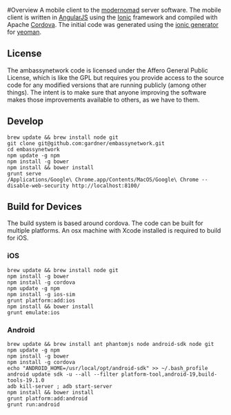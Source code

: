 #Overview
A mobile client to the [modernomad](https://github.com/jessykate/modernomad) server software. The mobile client is written in [AngularJS](https://angularjs.org/) using the [Ionic](http://ionicframework.com/) framework and compiled with Apache [Cordova](http://cordova.apache.org/). The initial code was generated using the [ionic generator](https://github.com/diegonetto/generator-ionic) for [yeoman](http://yeoman.io/).

## License
The ambassynetwork code is licensed under the Affero General Public License, which is like the GPL but requires you provide access to the source code for any modified versions that are running publicly (among other things). The intent is to make sure that anyone improving the software makes those improvements available to others, as we have to them.

## Develop
    brew update && brew install node git
    git clone git@github.com:gardner/embassynetwork.git
    cd embassynetwork
    npm update -g npm
    npm install -g bower
    npm install && bower install
    grunt serve
    /Applications/Google\ Chrome.app/Contents/MacOS/Google\ Chrome --disable-web-security http://localhost:8100/

## Build for Devices
The build system is based around cordova. The code can be built for multiple platforms. An osx machine with Xcode installed is required to build for iOS.

### iOS
    brew update && brew install node git
    npm install -g bower
    npm install -g cordova
    npm update -g npm
    npm install -g ios-sim
    grunt platform:add:ios
    npm install && bower install    
    grunt emulate:ios
    

### Android
    brew update && brew install ant phantomjs node android-sdk node git
    npm update -g npm
    npm install -g bower
    npm install -g cordova
    echo "ANDROID_HOME=/usr/local/opt/android-sdk" >> ~/.bash_profile
    android update sdk -u --all --filter platform-tool,android-19,build-tools-19.1.0
    adb kill-server ; adb start-server
    npm install && bower install
    grunt platform:add:android
    grunt run:android
